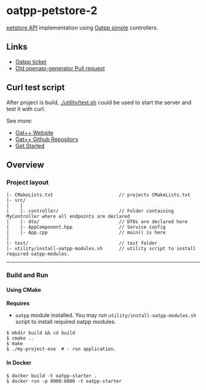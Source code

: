 # oatpp-petstore-2

[petstore API](api/petstore.yaml) implementation using [Oatpp
simple](https://oatpp.io/docs/simple-vs-async/) controllers.

## Links
- [Oatpp ticket](https://github.com/oatpp/oatpp/issues/331)
- [Old openapi-generator Pull request](https://github.com/OpenAPITools/openapi-generator/pull/7903)

## Curl test script

After project is build, [./utility/test.sh](./utility/test.sh) could be
used to start the server and test it with curl.

See more:

- [Oat++ Website](https://oatpp.io/)
- [Oat++ Github Repository](https://github.com/oatpp/oatpp)
- [Get Started](https://oatpp.io/docs/start)

## Overview

### Project layout

```
|- CMakeLists.txt                        // projects CMakeLists.txt
|- src/
|    |
|    |- controller/                      // Folder containing MyController where all endpoints are declared
|    |- dto/                             // DTOs are declared here
|    |- AppComponent.hpp                 // Service config
|    |- App.cpp                          // main() is here
|
|- test/                                 // test folder
|- utility/install-oatpp-modules.sh      // utility script to install required oatpp-modules.  
```

---

### Build and Run

#### Using CMake

**Requires** 

- `oatpp` module installed. You may run `utility/install-oatpp-modules.sh` 
script to install required oatpp modules.

```
$ mkdir build && cd build
$ cmake ..
$ make 
$ ./my-project-exe  # - run application.

```

#### In Docker

```
$ docker build -t oatpp-starter .
$ docker run -p 8000:8000 -t oatpp-starter
```

